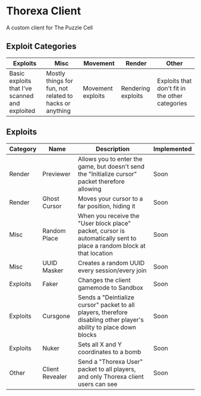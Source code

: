 # Thorexa Client

A custom client for The Puzzle Cell

## Exploit Categories

| Exploits | Misc | Movement | Render | Other |
|---|---|---|---|---| 
|Basic exploits that I've scanned and exploited | Mostly things for fun, not related to hacks or anything | Movement exploits | Rendering exploits | Exploits that don't fit in the other categories |

## Exploits

|Category|Name|Description|Implemented|
|---|---|---|---|
|Render|Previewer|Allows you to enter the game, but doesn't send the "Initialize cursor" packet therefore allowing|Soon|
|Render|Ghost Cursor|Moves your cursor to a far position, hiding it|Soon|
|Misc|Random Place|When you receive the "User block place" packet, cursor is automatically sent to place a random block at that location|Soon|
|Misc|UUID Masker| Creates a random UUID every session/every join |Soon|
|Exploits|Faker| Changes the client gamemode to Sandbox |Soon|
|Exploits|Cursgone| Sends a "Deintialize cursor" packet to all players, therefore disabling other player's ability to place down blocks |Soon|
|Exploits|Nuker| Sets all X and Y coordinates to a bomb |Soon|
|Other|Client Revealer| Send a "Thorexa User" packet to all players, and only Thorexa client users can see |Soon|
